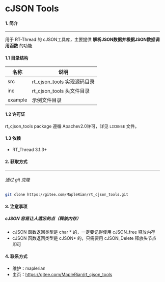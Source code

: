 # cJSON Tools

#### 1. 简介
------

用于 RT-Thread 的 cJSON工具库，主要提供 **解析JSON数据并根据JSON数据调用函数** 的功能

#### 1.1 目录结构

| 名称    | 说明                        |
| ------- | --------------------------- |
| src     | rt_cjson_tools 实现源码目录 |
| inc     | rt_cjson_tools 头文件目录   |
| example | 示例文件目录                |

#### 1.2 许可证

rt_cjson_tools package 遵循 Apachev2.0许可，详见 `LICENSE` 文件。

#### 1.3 依赖

- RT_Thread 3.1.3+



#### 2.  获取方式

------

###### 通过 git 克隆

```bash
git clone https://gitee.com/MapleRian/rt_cjson_tools.git
```



#### 3. 注意事项

##### 	cJSON 容易让人遗忘的点（释放内存）

- cJSON 函数返回类型是 char * 的，一定要记得使用 cJSON_free 释放内存
- cJSON 函数返回类型是 cJSON* 的，只需要用 cJSON_Delete 释放头节点即可

#### 4. 联系方式

- 维护：maplerian
- 主页：https://gitee.com/MapleRian/rt_cjson_tools

